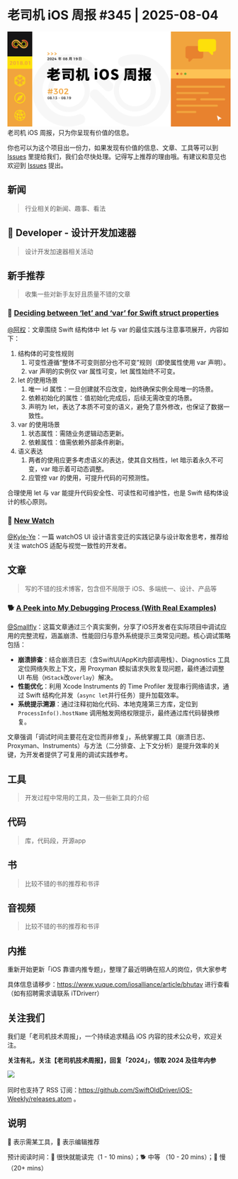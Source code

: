 # 老司机 iOS 周报 #345 | 2025-08-04

![ios-weekly](https://github.com/SwiftOldDriver/iOS-Weekly/blob/master/assets/weekly-header/302.jpg?raw=true)
老司机 iOS 周报，只为你呈现有价值的信息。

你也可以为这个项目出一份力，如果发现有价值的信息、文章、工具等可以到 [Issues](https://github.com/SwiftOldDriver/iOS-Weekly/issues) 里提给我们，我们会尽快处理。记得写上推荐的理由哦。有建议和意见也欢迎到 [Issues](https://github.com/SwiftOldDriver/iOS-Weekly/issues) 提出。

## 新闻

> 行业相关的新闻、趣事、看法

##  Developer - 设计开发加速器

> 设计开发加速器相关活动

## 新手推荐

> 收集一些对新手友好且质量不错的文章

### 🐎 [Deciding between ‘let’ and ‘var’ for Swift struct properties](https://www.swiftbysundell.com/articles/let-vs-var-for-swift-struct-properties/)

[@阿权](https://github.com/bqlin)：文章围绕 Swift 结构体中 let 与 var 的最佳实践与注意事项展开，内容如下：

1. 结构体的可变性规则
   1. 可变性遵循“整体不可变则部分也不可变”规则（即使属性使用 var 声明）。
   2. var 声明的实例仅 var 属性可变，let 属性始终不可变。
2. let 的使用场景
   1. 唯一 id 属性：一旦创建就不应改变，始终确保实例全局唯一的场景。
   2. 依赖初始化的属性：值初始化完成后，后续无需改变的场景。
   3. 声明为 let，表达了本质不可变的语义，避免了意外修改，也保证了数据一致性。
3. var 的使用场景
   1. 状态属性：需随业务逻辑动态更新。
   2. 依赖属性：值需依赖外部条件刷新。
4. 语义表达
   1. 两者的使用应更多考虑语义的表达，使其自文档性，let 暗示着永久不可变，var 暗示着可动态调整。
   1. 应管控 var 的使用，可提升代码的可预测性。

合理使用 let 与 var 能提升代码安全性、可读性和可维护性，也是 Swift 结构体设计的核心原则。

### 🐎 [New Watch](https://david-smith.org/blog/2025/07/22/new-watch/)  

[@Kyle-Ye](https://github.com/Kyle-Ye)：一篇 watchOS UI 设计语言变迁的实践记录与设计取舍思考，推荐给关注 watchOS 适配与视觉一致性的开发者。



## 文章

> 写的不错的技术博客，包含但不局限于 iOS、多端统一、设计、产品等

### 🐕 [A Peek into My Debugging Process (With Real Examples)](https://www.polpiella.dev/how-i-fix-bugs-in-my-apps/)
[@Smallfly](https://github.com/iostalks)：这篇文章通过三个真实案例，分享了iOS开发者在实际项目中调试应用的完整流程，涵盖崩溃、性能回归与意外系统提示三类常见问题。核心调试策略包括：

- **崩溃排查**：结合崩溃日志（含SwiftUI/AppKit内部调用栈）、Diagnostics 工具定位网络失败上下文，用 Proxyman 模拟请求失败复现问题，最终通过调整 UI 布局（`HStack`改`overlay`）解决。
- **性能优化**：利用 Xcode Instruments 的 Time Profiler 发现串行网络请求，通过 Swift 结构化并发（`async let`并行任务）提升加载效率。
- **系统提示溯源**：通过注释初始化代码、本地克隆第三方库，定位到 `ProcessInfo().hostName` 调用触发网络权限提示，最终通过库代码替换修复。

文章强调「调试时间主要花在定位而非修复」，系统掌握工具（崩溃日志、Proxyman、Instruments）与方法（二分排查、上下文分析）是提升效率的关键，为开发者提供了可复用的调试实践参考。

## 工具

> 开发过程中常用的工具，及一些新工具的介绍

## 代码

> 库，代码段，开源app

## 书

> 比较不错的书的推荐和书评

## 音视频

> 比较不错的书的推荐和书评

## 内推

重新开始更新「iOS 靠谱内推专题」，整理了最近明确在招人的岗位，供大家参考

具体信息请移步：https://www.yuque.com/iosalliance/article/bhutav 进行查看（如有招聘需求请联系 iTDriverr）

## 关注我们

我们是「老司机技术周报」，一个持续追求精品 iOS 内容的技术公众号，欢迎关注。

**关注有礼，关注【老司机技术周报】，回复「2024」，领取 2024 及往年内参**

![](https://github.com/SwiftOldDriver/iOS-Weekly/blob/master/assets/qrcode_for_wechat.jpg?raw=true)

同时也支持了 RSS 订阅：https://github.com/SwiftOldDriver/iOS-Weekly/releases.atom 。

## 说明

🚧 表示需某工具，🌟 表示编辑推荐

预计阅读时间：🐎 很快就能读完（1 - 10 mins）；🐕 中等 （10 - 20 mins）；🐢 慢（20+ mins）
